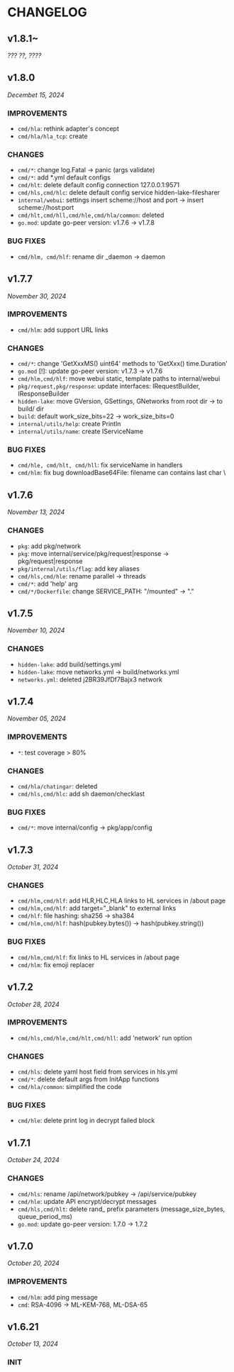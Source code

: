 # CHANGELOG

<!-- ... -->

## v1.8.1~

*??? ??, ????*

<!-- ... -->

## v1.8.0

*Decembet 15, 2024*

### IMPROVEMENTS

- `cmd/hla`: rethink adapter's concept
- `cmd/hla/hla_tcp`: create

### CHANGES

- `cmd/*`: change log.Fatal -> panic (args validate)
- `cmd/*`: add *.yml default configs
- `cmd/hlt`: delete default config connection 127.0.0.1:9571
- `cmd/hls,cmd/hlc`: delete default config service hidden-lake-filesharer
- `internal/webui`: settings insert scheme://host and port -> insert scheme://host:port
- `cmd/hlt,cmd/hll,cmd/hle,cmd/hla/common`: deleted
- `go.mod`: update go-peer version: v1.7.6 -> v1.7.8

### BUG FIXES

- `cmd/hlm, cmd/hlf`: rename dir _daemon -> daemon

<!-- ... -->

## v1.7.7

*November 30, 2024*

### IMPROVEMENTS

- `cmd/hlm`: add support URL links

### CHANGES

- `cmd/*`: change 'GetXxxMS() uint64' methods to 'GetXxx() time.Duration' 
- `go.mod` [!]: update go-peer version: v1.7.3 -> v1.7.6
- `cmd/hlm,cmd/hlf`: move webui static, template paths to internal/webui
- `pkg/request,pkg/response`: update interfaces: IRequestBuilder, IResponseBuilder
- `hidden-lake`: move GVersion, GSettings, GNetworks from root dir -> to build/ dir
- `build`: default work_size_bits=22 -> work_size_bits=0
- `internal/utils/help`: create Println
- `internal/utils/name`: create IServiceName

### BUG FIXES

- `cmd/hle, cmd/hlt, cmd/hll`: fix serviceName in handlers
- `cmd/hlm`: fix bug downloadBase64File: filename can contains last char \

<!-- ... -->

## v1.7.6

*November 13, 2024*

### CHANGES

- `pkg`: add pkg/network
- `pkg`: move internal/service/pkg/request|response -> pkg/request|response
- `pkg/internal/utils/flag`: add key aliases
- `cmd/hls,cmd/hle`: rename parallel -> threads
- `cmd/*`: add 'help' arg
- `cmd/*/Dockerfile`: change SERVICE_PATH: "/mounted" -> "."

<!-- ... -->

## v1.7.5

*November 10, 2024*

### CHANGES

- `hidden-lake`: add build/settings.yml
- `hidden-lake`: move networks.yml -> build/networks.yml
- `networks.yml`: deleted j2BR39JfDf7Bajx3 network

<!-- ... -->

## v1.7.4

*November 05, 2024*

### IMPROVEMENTS

- `*`: test coverage > 80%

### CHANGES

- `cmd/hla/chatingar`: deleted
- `cmd/hls,cmd/hlc`: add sh daemon/checklast

### BUG FIXES

- `cmd/*`: move internal/config -> pkg/app/config

<!-- ... -->

## v1.7.3

*October 31, 2024*

### CHANGES

- `cmd/hlm,cmd/hlf`: add HLR,HLC,HLA links to HL services in /about page
- `cmd/hlm,cmd/hlf`: add target="_blank" to external links
- `cmd/hlf`: file hashing: sha256 -> sha384
- `cmd/hlm,cmd/hlf`: hash(pubkey.bytes()) -> hash(pubkey.string())

### BUG FIXES

- `cmd/hlm,cmd/hlf`: fix links to HL services in /about page
- `cmd/hlm`: fix emoji replacer

<!-- ... -->

## v1.7.2

*October 28, 2024*

### IMPROVEMENTS

- `cmd/hls,cmd/hle,cmd/hlt,cmd/hll`: add 'network' run option

### CHANGES

- `cmd/hls`: delete yaml host field from services in hls.yml
- `cmd/*`: delete default args from InitApp functions
- `cmd/hla/common`: simplified the code

### BUG FIXES

- `cmd/hle`: delete print log in decrypt failed block

<!-- ... -->

## v1.7.1

*October 24, 2024*

### CHANGES

- `cmd/hls`: rename /api/network/pubkey -> /api/service/pubkey
- `cmd/hle`: update API encrypt/decrypt messages
- `cmd/hls,cmd/hlt`: delete rand_ prefix parameters (message_size_bytes, queue_period_ms)
- `go.mod`: update go-peer version: 1.7.0 -> 1.7.2

<!-- ... -->

## v1.7.0

*October 20, 2024*

### IMPROVEMENTS

- `cmd/hlm`: add ping message
- `cmd`: RSA-4096 -> ML-KEM-768, ML-DSA-65

<!-- ... -->

## v1.6.21

*October 13, 2024*

### INIT
